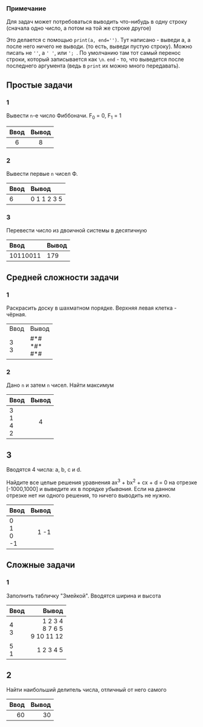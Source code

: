 ### Примечание
Для задач может потребоваться выводить что-нибудь в одну строку (сначала одно число, а потом на той же строке другое)

Это делается с помощью `print(a, end='')`. Тут написано - выведи a, а после него ничего не выводи. (то есть, выведи пустую строку). Можно писать не `''`, а `' '`, или `'; `. По умолчанию там тот самый перенос строки, который записывается как `\n`. `end` - то, что выведется после последнего аргумента (ведь в `print` их можно много передавать).

## Простые задачи
### 1
Вывести `n`-е число Фиббоначи. F<sub>0</sub> = 0, F<sub>1</sub> = 1

|   Ввод    |    Вывод    |
|:---------:|:-----------:|
|    6      |     8       |

### 2
Вывести первые `n` чисел Ф.

|   Ввод  |   Вывод       |
|:--------|:--------------|
|    6    | 0 1 1 2 3 5   |

### 3
Перевести число из двоичной системы в десятичную

|   Ввод   |   Вывод       |
|:---------|:--------------|
| 10110011 | 179           |

## Средней сложности задачи

### 1

Раскрасить доску в шахматном порядке. Верхняя левая клетка - чёрная.
<table>
<tr>
<td>
Ввод</td>
<td> Вывод </td>
</tr>
<tr>
<td>
3<br>3</td>
<td>#*#<br>*#*<br>#*#</td>
</tr>
</table>

### 2

Дано `n` и затем `n` чисел. Найти максимум

| Ввод | Вывод      |
|:-----|:----------:|
| 3 <br>1<br>4<br>2   | 4          |

## 3

Вводятся 4 числа: a, b, c и d.

Найдите все целые решения уравнения ax<sup>3</sup> + bx<sup>2</sup> + cx + d = 0 на отрезке [-1000,1000] и выведите их в порядке *убывания*. Если на данном отрезке нет ни одного решения, то ничего выводить не нужно.

| Ввод    |   Вывод    |
|:--------|-----------:|
|0<br>1<br>0<br>-1| 1 -1|

## Сложные задачи

### 1

Заполнить табличку "Змейкой".
Вводятся ширина и высота

| Ввод   | Вывод      |
|:-------|-----------:|
| 4<br>3 | 1  2  3  4<br>  8  7  6  5 <br> 9 10 11 12|
| 5 <br>1| 1 2 3 4 5  |

## 2
Найти наибольший делитель числа, отличный от него самого

| Ввод | Вывод |
|-----:|------:|
| 60   |  30   |
